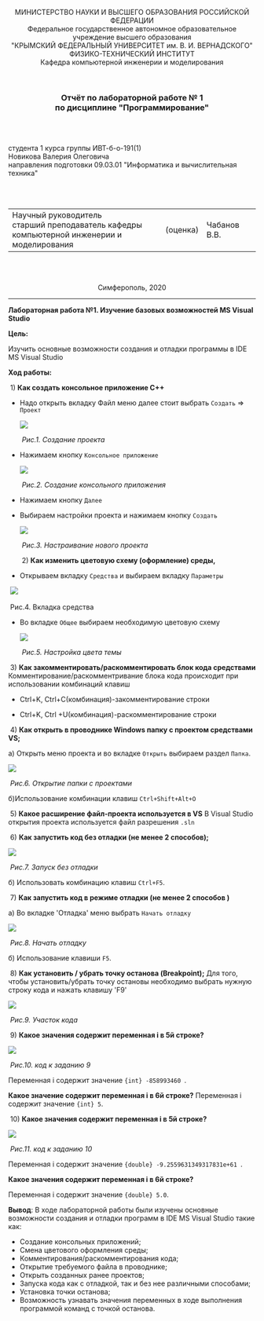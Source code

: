 <p align="center">МИНИСТЕРСТВО НАУКИ  И ВЫСШЕГО ОБРАЗОВАНИЯ РОССИЙСКОЙ ФЕДЕРАЦИИ<br>
Федеральное государственное автономное образовательное учреждение высшего образования<br>
"КРЫМСКИЙ ФЕДЕРАЛЬНЫЙ УНИВЕРСИТЕТ им. В. И. ВЕРНАДСКОГО"<br>
ФИЗИКО-ТЕХНИЧЕСКИЙ ИНСТИТУТ<br>
Кафедра компьютерной инженерии и моделирования</p>
<br>
<h3 align="center">Отчёт по лабораторной работе № 1<br> по дисциплине "Программирование"</h3>
<br><br>
<p>студента 1 курса группы ИВТ-б-о-191(1)<br>
Новикова Валерия Олеговича<br>
направления подготовки 09.03.01 "Информатика и вычислительная техника"</p>
<br><br>
<table>
<tr><td>Научный руководитель<br> старший преподаватель кафедры<br> компьютерной инженерии и моделирования</td>
<td>(оценка)</td>
<td>Чабанов В.В.</td>
</tr>
</table>
<br><br>
<p align="center">Симферополь, 2020</p>
<hr>



**Лабораторная работа №1. Изучение базовых возможностей MS Visual Studio**


**Цель:**

Изучить основные возможности создания и отладки программы в IDE MS Visual Studio

**Ход работы:**

​	1) **Как создать консольное приложение С++**

- Надо открыть вкладку Файл меню далее  стоит выбрать `Создать`  => `Проект`

  ![](https://raw.githubusercontent.com/Torsherchik/LabWORK/master/Lab%201/%D0%A0%D0%B8%D1%81%D1%83%D0%BD%D0%BA%D0%B8%20%D0%9B%D0%A0%E2%84%961/jVcNiQVHncM.jpg)

  ​																*Рис.1. Создание проекта*

- Нажимаем кнопку `Консольное приложение` 

  ![](https://raw.githubusercontent.com/Torsherchik/LabWORK/master/Lab%201/%D0%A0%D0%B8%D1%81%D1%83%D0%BD%D0%BA%D0%B8%20%D0%9B%D0%A0%E2%84%961/rjtvFRcVmRA.jpg)
  
  ​														*Рис.2. Создание консольного приложения* 
  
- Нажимаем кнопку `Далее`


- Выбираем настройки проекта и нажимаем кнопку `Создать`

  ![](https://raw.githubusercontent.com/Torsherchik/LabWORK/master/Lab%201/%D0%A0%D0%B8%D1%81%D1%83%D0%BD%D0%BA%D0%B8%20%D0%9B%D0%A0%E2%84%961/e1r8KvmXtCc.jpg)

  ​											*Рис.3. Настраивание нового проекта*
  
  
  
  ​	2) **Как изменить цветовую схему (оформление) среды,**


- Открываем вкладку `Средства`  и выбираем вкладку `Параметры`

​                                             ![](https://raw.githubusercontent.com/Torsherchik/LabWORK/master/Lab%201/%D0%A0%D0%B8%D1%81%D1%83%D0%BD%D0%BA%D0%B8%20%D0%9B%D0%A0%E2%84%961/Tel-S7HA6c0.jpg)

 ​																		Рис.4. Вкладка средства



- Во вкладке `Общее`  выбираем необходимую цветовую схему 

  ![](https://raw.githubusercontent.com/Torsherchik/LabWORK/master/Lab%201/%D0%A0%D0%B8%D1%81%D1%83%D0%BD%D0%BA%D0%B8%20%D0%9B%D0%A0%E2%84%961/jo1vgsiEuZ0.jpg)

  ​															 *Рис.5. Настройка цвета темы*

  

​ 3) **Как закомментировать/раскомментировать блок кода средствами**
  Комментирование/раскомментривание блока кода происходит при использовании комбинаций клавиш

- Ctrl+K, Ctrl+C(комбинация)-закомментирование строки 

- Ctrl+K, Ctrl +U(комбинация)-раскомментирование строки 

​ 4) **Как открыть в проводнике Windows папку с проектом средствами VS;**

a) Открыть меню проекта и во вкладке `Открыть`  выбираем раздел `Папка`.

![](https://raw.githubusercontent.com/Torsherchik/LabWORK/master/Lab%201/%D0%A0%D0%B8%D1%81%D1%83%D0%BD%D0%BA%D0%B8%20%D0%9B%D0%A0%E2%84%961/jVcNiQVHncM.jpg) 

​															*Рис.6. Открытие папки с проектами*

б)Использование комбинации клавиш `Ctrl+Shift+Alt+O`

​	5) **Какое расширение файл-проекта используется в VS**
В Visual Studio открытия проекта используется файл разрешения `.sln`

​	6) **Как запустить код без отладки (не менее 2 способов);**

![](https://raw.githubusercontent.com/Torsherchik/LabWORK/master/Lab%201/%D0%A0%D0%B8%D1%81%D1%83%D0%BD%D0%BA%D0%B8%20%D0%9B%D0%A0%E2%84%961/XnYBpc-Xszo.jpg)

​													*Рис.7. Запуск без отладки*

б) Использовать комбинацию клавиш `Ctrl+F5`.

​	7) **Как запустить код в режиме отладки (не менее 2 способов )**

а) Во вкладке 'Отладка' меню выбрать `Начать отладку`

![](https://raw.githubusercontent.com/Torsherchik/LabWORK/master/Lab%201/%D0%A0%D0%B8%D1%81%D1%83%D0%BD%D0%BA%D0%B8%20%D0%9B%D0%A0%E2%84%961/wL5n3KD2_lE.jpg)

​																*Рис.8. Начать отладку*

б) Использование клавиши `F5`.

​	8) **Как установить / убрать точку останова (Breakpoint);**
Для того, чтобы установить/убрать точку остановы необходимо выбрать нужную строку кода и нажать клавишу 'F9'		

![](https://raw.githubusercontent.com/Torsherchik/LabWORK/master/Lab%201/%D0%A0%D0%B8%D1%81%D1%83%D0%BD%D0%BA%D0%B8%20%D0%9B%D0%A0%E2%84%961/Bx-iOKoD7os.jpg)

​																	*Рис.9. Участок кода*

​	9) **Какое значения содержит переменная i в 5й строке?**

![](https://raw.githubusercontent.com/Torsherchik/LabWORK/master/Lab%201/%D0%A0%D0%B8%D1%81%D1%83%D0%BD%D0%BA%D0%B8%20%D0%9B%D0%A0%E2%84%961/Screenshot_4.png)

​														          *Рис.10. код к заданию 9*

Переменная i содержит значение `{int} -858993460 `.

**Какое значение содержит переменная i  в 6й строке?**
Переменная i содержит значение `{int} 5`.

​ 10) **Какое значения содержит переменная i в 5й строке?**

![](https://raw.githubusercontent.com/Torsherchik/LabWORK/master/Lab%201/%D0%A0%D0%B8%D1%81%D1%83%D0%BD%D0%BA%D0%B8%20%D0%9B%D0%A0%E2%84%961/Screenshot_1.png)

​																		*Рис.11. код к заданию 10*

Переменная i содержит значение `{double} -9.2559631349317831e+61 `.

**Какое значения содержит переменная i в 6й строке?**

Переменная i содержит значение `{double} 5.0`.

**Вывод**: В ходе лабораторной работы были изучены основные возможности создания и отладки программ в IDE MS Visual Studio такие как:

- Создание консольных приложений;
- Смена цветового оформления среды;
- Комментирования/раскомментирования кода;
- Открытие требуемого файла в проводнике;
- Открыть созданных ранее проектов;
- Запуска кода как с отладкой, так и без нее различными способами;
- Установка точки останова;
- Возможность узнавать значения переменных в ходе выполнения программой команд с точкой останова.

